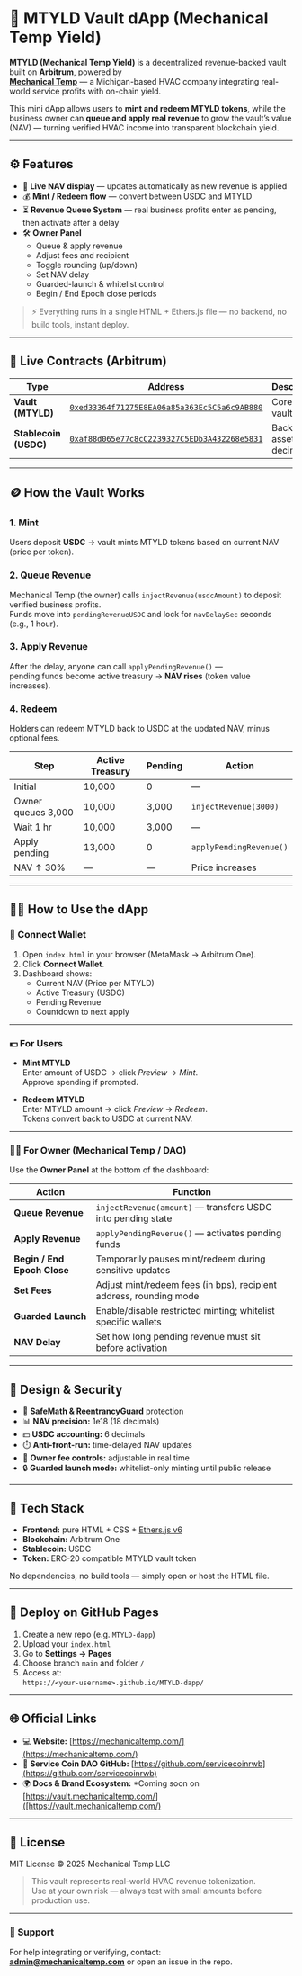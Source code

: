 # 🧰 MTYLD Vault dApp (Mechanical Temp Yield)

**MTYLD (Mechanical Temp Yield)** is a decentralized revenue-backed vault built on **Arbitrum**, powered by  
[**Mechanical Temp**](https://mechanicaltemp.com/) — a Michigan-based HVAC company integrating real-world service profits with on-chain yield.

This mini dApp allows users to **mint and redeem MTYLD tokens**, while the business owner can **queue and apply real revenue** to grow the vault’s value (NAV) — turning verified HVAC income into transparent blockchain yield.

---

## ⚙️ Features

- 🧮 **Live NAV display** — updates automatically as new revenue is applied  
- 💰 **Mint / Redeem flow** — convert between USDC and MTYLD  
- ⏳ **Revenue Queue System** — real business profits enter as pending, then activate after a delay  
- 🛠️ **Owner Panel**
  - Queue & apply revenue  
  - Adjust fees and recipient  
  - Toggle rounding (up/down)  
  - Set NAV delay  
  - Guarded-launch & whitelist control  
  - Begin / End Epoch close periods  

> ⚡️ Everything runs in a single HTML + Ethers.js file — no backend, no build tools, instant deploy.

---

## 🔗 Live Contracts (Arbitrum)

| Type | Address | Description |
|------|----------|-------------|
| **Vault (MTYLD)** | [`0xed33364f71275E8EA06a85a363Ec5C5a6c9AB880`](https://arbiscan.io/address/0xed33364f71275E8EA06a85a363Ec5C5a6c9AB880) | Core yield vault |
| **Stablecoin (USDC)** | [`0xaf88d065e77c8cC2239327C5EDb3A432268e5831`](https://arbiscan.io/token/0xaf88d065e77c8cC2239327C5EDb3A432268e5831) | Backing asset (6 decimals) |

---

## 🪙 How the Vault Works

### 1. **Mint**
Users deposit **USDC** → vault mints MTYLD tokens based on current NAV (price per token).

### 2. **Queue Revenue**
Mechanical Temp (the owner) calls `injectRevenue(usdcAmount)` to deposit verified business profits.  
Funds move into `pendingRevenueUSDC` and lock for `navDelaySec` seconds (e.g., 1 hour).

### 3. **Apply Revenue**
After the delay, anyone can call `applyPendingRevenue()` —  
pending funds become active treasury → **NAV rises** (token value increases).

### 4. **Redeem**
Holders can redeem MTYLD back to USDC at the updated NAV, minus optional fees.

| Step | Active Treasury | Pending | Action |
|------|-----------------|----------|--------|
| Initial | 10,000 | 0 | — |
| Owner queues 3,000 | 10,000 | 3,000 | `injectRevenue(3000)` |
| Wait 1 hr | 10,000 | 3,000 | — |
| Apply pending | 13,000 | 0 | `applyPendingRevenue()` |
| NAV ↑ 30% | — | — | Price increases |

---

## 🧑‍💻 How to Use the dApp

### 🧩 Connect Wallet
1. Open `index.html` in your browser (MetaMask → Arbitrum One).  
2. Click **Connect Wallet**.  
3. Dashboard shows:
   - Current NAV (Price per MTYLD)  
   - Active Treasury (USDC)  
   - Pending Revenue  
   - Countdown to next apply  

---

### 💵 For Users
- **Mint MTYLD**  
  Enter amount of USDC → click *Preview* → *Mint*.  
  Approve spending if prompted.  

- **Redeem MTYLD**  
  Enter MTYLD amount → click *Preview* → *Redeem*.  
  Tokens convert back to USDC at current NAV.

---

### 🧑‍🔧 For Owner (Mechanical Temp / DAO)
Use the **Owner Panel** at the bottom of the dashboard:

| Action | Function |
|---------|-----------|
| **Queue Revenue** | `injectRevenue(amount)` — transfers USDC into pending state |
| **Apply Revenue** | `applyPendingRevenue()` — activates pending funds |
| **Begin / End Epoch Close** | Temporarily pauses mint/redeem during sensitive updates |
| **Set Fees** | Adjust mint/redeem fees (in bps), recipient address, rounding mode |
| **Guarded Launch** | Enable/disable restricted minting; whitelist specific wallets |
| **NAV Delay** | Set how long pending revenue must sit before activation |

---

## 🧠 Design & Security

- 🧩 **SafeMath & ReentrancyGuard** protection  
- 📊 **NAV precision:** 1e18 (18 decimals)  
- 💵 **USDC accounting:** 6 decimals  
- ⏱️ **Anti-front-run:** time-delayed NAV updates  
- 🧰 **Owner fee controls:** adjustable in real time  
- 🔒 **Guarded launch mode:** whitelist-only minting until public release  

---

## 🧩 Tech Stack

- **Frontend:** pure HTML + CSS + [Ethers.js v6](https://docs.ethers.org/v6/)  
- **Blockchain:** Arbitrum One  
- **Stablecoin:** USDC  
- **Token:** ERC-20 compatible MTYLD vault token  

No dependencies, no build tools — simply open or host the HTML file.

---

## 🚀 Deploy on GitHub Pages

1. Create a new repo (e.g. `MTYLD-dapp`)  
2. Upload your `index.html`  
3. Go to **Settings → Pages**  
4. Choose branch `main` and folder `/`  
5. Access at:  
   `https://<your-username>.github.io/MTYLD-dapp/`

---

## 🌐 Official Links

- 💻 **Website:** [https://mechanicaltemp.com/](https://mechanicaltemp.com/)  
- 🧱 **Service Coin DAO GitHub:** [https://github.com/servicecoinrwb](https://github.com/servicecoinrwb)  
- 🌍 **Docs & Brand Ecosystem:** *Coming soon on [https://vault.mechanicaltemp.com/]([https://vault.mechanicaltemp.com/)  

---

## 🧾 License

MIT License © 2025 Mechanical Temp LLC  

> This vault represents real-world HVAC revenue tokenization.  
> Use at your own risk — always test with small amounts before production use.

---

### 💬 Support

For help integrating or verifying, contact:  
**admin@mechanicaltemp.com** or open an issue in the repo.

